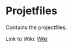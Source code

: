 # Projetfiles

Contains the projectfiles.

Link to Wiki: [Wiki](https://github.com/TINF20C/Team_4_Websockets-lwIP/wiki)
